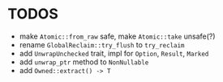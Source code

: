 # TODOS

- make `Atomic::from_raw` safe, make `Atomic::take` unsafe(?)
- rename `GlobalReclaim::try_flush` to `try_reclaim`
- add `UnwrapUnchecked` trait, impl for `Option`, `Result`, `Marked`
- add `unwrap_ptr` method to `NonNullable`
- add `Owned::extract() -> T`
